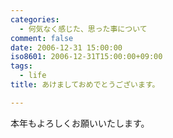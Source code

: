```yaml
---
categories:
  - 何気なく感じた、思った事について
comment: false
date: 2006-12-31 15:00:00
iso8601: 2006-12-31T15:00:00+09:00
tags:
  - life
title: あけましておめでとうございます。

---
```


本年もよろしくお願いいたします。

